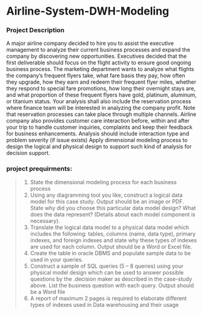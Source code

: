 
# Airline-System-DWH-Modeling
### Project Description
A major airline company decided to hire you to assist the executive management to analyze
their current business processes and expand the company by discovering new opportunities.
Executives decided that the first deliverable should focus on the flight activity to ensure good
ongoing business process.
The marketing department wants to analyze what flights the company’s frequent flyers take,
what fare basis they pay, how often they upgrade, how they earn and redeem their frequent
flyer miles, whether they respond to special fare promotions, how long their overnight stays
are, and what proportion of these frequent flyers have gold, platinum, aluminum, or titanium
status.
Your analysis shall also include the reservation process where finance team will be interested in
analyzing the company profit. Note that reservation processes can take place through multiple
channels.
Airline company also provides customer care interaction before, within and after your trip to
handle customer inquiries, complaints and keep their feedback for business enhancements.
Analysis should include interaction type and problem severity (if issue exists)
Apply dimensional modeling process to design the logical and physical design to support such
kind of analysis for decision support.

### project prequirments:
> 1. State the dimensional modeling process for each business process
> 2. Using any diagramming tool you like, construct a logical data model for this case
study. Output should be an image or PDF. State why did you choose this
particular data model design? What does the data represent? (Details about each
model component is necessary).
> 3. Translate the logical data model to a physical data model which includes the
following: tables, columns (name, data type), primary indexes, and foreign indexes
and state why these types of indexes are used for each column. Output should be a
Word or Excel file.
> 4. Create the table in oracle DBMS and populate sample data to be used in your
queries.
> 5. Construct a sample of SQL queries (5 – 8 queries) using your physical model design
which can be used to answer possible questions by the .decision maker as
described in the case-study above. List the business question with each query.
Output should be a Word file
> 6. A report of maximum 2 pages is required to elaborate different types of indexes
used in Data warehousing and their usage
